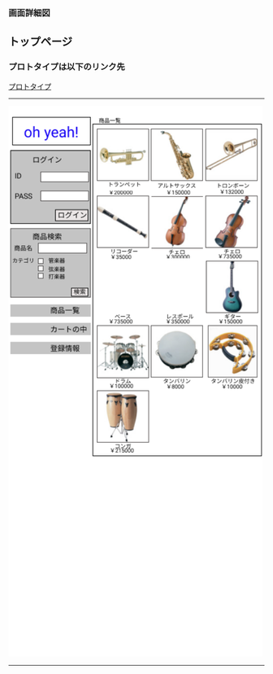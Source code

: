 ### 画面詳細図
## トップページ
### プロトタイプは以下のリンク先
[プロトタイプ](https://www.figma.com/file/aIZsMTjT6kvTmDZ34GzkfG/%E3%82%B5%E3%83%B3%E3%83%97%E3%83%AB%E3%82%B5%E3%82%A4%E3%83%88?node-id=1%3A2)
*****
<img src="../img/toppage.png" width="500">

*****
